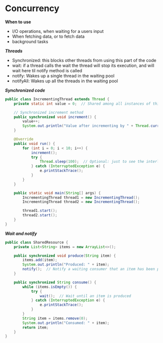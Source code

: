 # Concurrency

**When to use**

- I/O operations, when waiting for a users input
- When fetching data, or to fetch data
- background tasks

**_Threads_**

- Synchronized: this blocks other threads from using this part of the code
- wait: if a thread calls the wait the thread will stop its execution, and will wait here til notify method is called
- notify: Wakes up a single thread in the waiting pool
- notifyAll: Wakes up all the threads in the waiting pool

**_Synchronized code_**

```java
public class IncrementingThread extends Thread {
    private static int value = 0;  // Shared among all instances of this class

    // Synchronized increment method
    public synchronized void increment() {
        value++;
        System.out.println("Value after incrementing by " + Thread.currentThread().getName() + ": " + value);
    }

    @Override
    public void run() {
        for (int i = 0; i < 10; i++) {
            increment();
            try {
                Thread.sleep(100);  // Optional: just to see the interleaving of threads more clearly
            } catch (InterruptedException e) {
                e.printStackTrace();
            }
        }
    }

    public static void main(String[] args) {
        IncrementingThread thread1 = new IncrementingThread();
        IncrementingThread thread2 = new IncrementingThread();

        thread1.start();
        thread2.start();
    }
}
```

**_Wait and notify_**

```java
public class SharedResource {
    private List<String> items = new ArrayList<>();

    public synchronized void produce(String item) {
        items.add(item);
        System.out.println("Produced: " + item);
        notify();  // Notify a waiting consumer that an item has been produced
    }

    public synchronized String consume() {
        while (items.isEmpty()) {
            try {
                wait();  // Wait until an item is produced
            } catch (InterruptedException e) {
                e.printStackTrace();
            }
        }
        String item = items.remove(0);
        System.out.println("Consumed: " + item);
        return item;
    }
}
```

